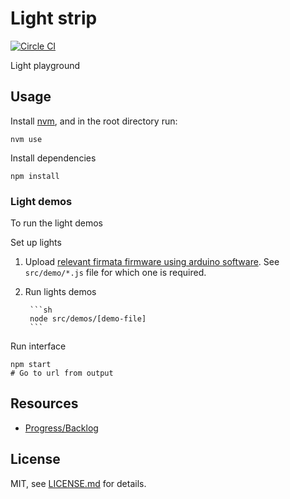 # Light strip

[![Circle CI](https://circleci.com/gh/taktran/light-strip.svg?style=svg)](https://circleci.com/gh/taktran/light-strip)

Light playground

## Usage

Install [nvm](https://github.com/creationix/nvm), and in the root directory run:

    nvm use

Install dependencies

    npm install

### Light demos

To run the light demos

Set up lights

1. Upload [relevant firmata firmware using arduino software](https://github.com/ajfisher/node-pixel/tree/master/firmware#using-arduino-ide). See `src/demo/*.js` file for which one is required.
2. Run lights demos

        ```sh
        node src/demos/[demo-file]
        ```

Run interface

    npm start
    # Go to url from output

## Resources

* [Progress/Backlog](https://waffle.io/taktran/light-strip)

## License

MIT, see [LICENSE.md](http://github.com/mattdesl/budo-gulp-starter/blob/master/LICENSE.md) for details.
